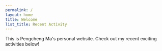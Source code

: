 ```yaml
---
permalink: /
layout: home
title: Welcome
list_title: Recent Activity
---
```


This is Pengcheng Ma's personal website. Check out my recent exciting activities below!
